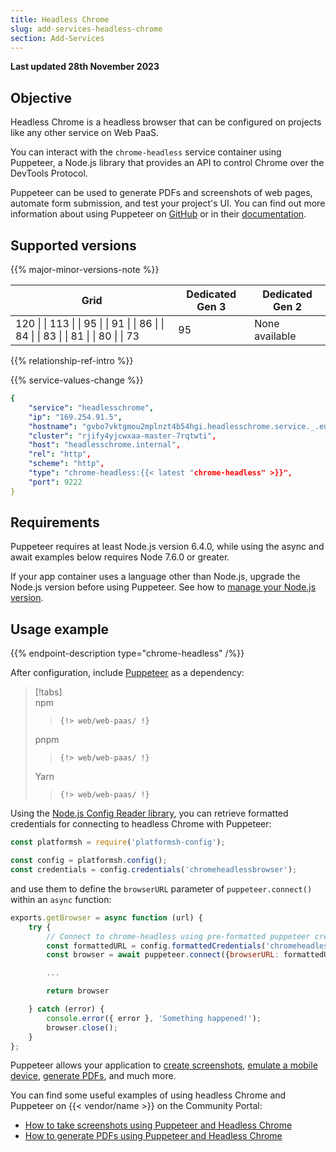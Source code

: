 ```yaml
---
title: Headless Chrome
slug: add-services-headless-chrome
section: Add-Services
---
```


**Last updated 28th November 2023**


## Objective  

Headless Chrome is a headless browser that can be configured on projects like any other service on Web PaaS.

You can interact with the `chrome-headless` service container using Puppeteer, a Node.js library that provides an API to control Chrome over the DevTools Protocol.

Puppeteer can be used to generate PDFs and screenshots of web pages, automate form submission, and test your project's UI. You can find out more information about using Puppeteer on [GitHub](https://github.com/GoogleChrome/puppeteer) or in their [documentation](https://pptr.dev/).

## Supported versions

{{% major-minor-versions-note %}}




<table>
    <thead>
        <tr>
            <th>Grid</th>
            <th>Dedicated Gen 3</th>
            <th>Dedicated Gen 2</th>
        </tr>
    </thead>
    <tbody>
        <tr>
            <td>120 |  
|  113 |  
|  95 |  
|  91 |  
|  86 |  
|  84 |  
|  83 |  
|  81 |  
|  80 |  
|  73</td>
            <td>95</td>
            <td>None available</thd>
        </tr>
    </tbody>
</table>



{{% relationship-ref-intro %}}

{{% service-values-change %}}

```yaml
{
    "service": "headlesschrome",
    "ip": "169.254.91.5",
    "hostname": "gvbo7vktgmou2mplnzt4b54hgi.headlesschrome.service._.eu-3.{{< vendor/urlraw "hostname" >}}",
    "cluster": "rjify4yjcwxaa-master-7rqtwti",
    "host": "headlesschrome.internal",
    "rel": "http",
    "scheme": "http",
    "type": "chrome-headless:{{< latest "chrome-headless" >}}",
    "port": 9222
}
```

## Requirements

Puppeteer requires at least Node.js version 6.4.0, while using the async and await examples below requires Node 7.6.0 or greater.

If your app container uses a language other than Node.js, upgrade the Node.js version before using Puppeteer.
See how to [manage your Node.js version](../add-services-languages/nodejs/node-version).

## Usage example

{{% endpoint-description type="chrome-headless" /%}}

After configuration, include [Puppeteer](https://www.npmjs.com/package/puppeteer) as a dependency:

> [!tabs]      
> npm     
>> ```      
>> {!> web/web-paas/ !}  
>> ```     
> pnpm     
>> ```      
>> {!> web/web-paas/ !}  
>> ```     
> Yarn     
>> ```      
>> {!> web/web-paas/ !}  
>> ```     




Using the [Node.js Config Reader library](../development/variables/use-variables.md#access-variables-in-your-app), you can retrieve formatted credentials for connecting to headless Chrome with Puppeteer:

```js
const platformsh = require('platformsh-config');

const config = platformsh.config();
const credentials = config.credentials('chromeheadlessbrowser');
```

and use them to define the `browserURL` parameter of `puppeteer.connect()` within an `async` function:

```js
exports.getBrowser = async function (url) {
    try {
        // Connect to chrome-headless using pre-formatted puppeteer credentials
        const formattedURL = config.formattedCredentials('chromeheadlessbrowser', 'puppeteer');
        const browser = await puppeteer.connect({browserURL: formattedURL});

        ...

        return browser

    } catch (error) {
        console.error({ error }, 'Something happened!');
        browser.close();
    }
};
```



Puppeteer allows your application to [create screenshots](https://pptr.dev/#?product=Puppeteer&version=v13.0.1&show=api-pagescreenshotoptions), [emulate a mobile device](https://pptr.dev/#?product=Puppeteer&version=v13.0.1&show=api-pageemulateoptions), [generate PDFs](https://pptr.dev/#?product=Puppeteer&version=v13.0.1&show=api-pagepdfoptions), and much more.




You can find some useful examples of using headless Chrome and Puppeteer on {{< vendor/name >}} on the Community Portal:

* [How to take screenshots using Puppeteer and Headless Chrome](https://community.platform.sh/t/how-to-take-screenshots-using-puppeteer-and-headless-chrome/305)
* [How to generate PDFs using Puppeteer and Headless Chrome](https://community.platform.sh/t/how-to-generate-pdfs-using-puppeteer-and-headless-chrome/306)



